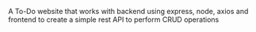 A To-Do website that works with backend using express, node, axios and frontend to create a simple rest API to perform CRUD operations 
